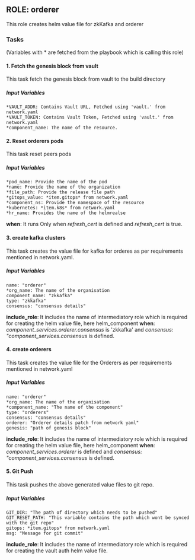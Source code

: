 [//]: # (##############################################################################################)
[//]: # (Copyright Accenture. All Rights Reserved.)
[//]: # (SPDX-License-Identifier: Apache-2.0)
[//]: # (##############################################################################################)

## ROLE: orderer
 This role creates helm value file for zkKafka and orderer

### Tasks
(Variables with * are fetched from the playbook which is calling this role)

#### 1. Fetch the genesis block from vault
This task fetch the genesis block from vault to the build directory
##### Input Variables
    *VAULT_ADDR: Contains Vault URL, Fetched using 'vault.' from network.yaml
    *VAULT_TOKEN: Contains Vault Token, Fetched using 'vault.' from network.yaml
    *component_name: The name of the resource.

#### 2. Reset orderers pods
This task reset peers pods
##### Input Variables
    *pod_name: Provide the name of the pod
    *name: Provide the name of the organization
    *file_path: Provide the release file path
    *gitops_value: *item.gitops* from network.yaml
    *component_ns: Provide the namespace of the resource
    *kubernetes: *item.k8s* from network.yaml
    *hr_name: Provides the name of the helmrealse
**when**: It runs Only when *refresh_cert* is defined and *refresh_cert* is true.

#### 3. create kafka clusters
This task creates the value file for kafka for orderes as per requirements mentioned in
network.yaml.
##### Input Variables

    name: "orderer"
    *org_name: The name of the organisation
    component_name: "zkkafka"
    type: "zkkafka"
    consensus: "consensus details"
**include_role**: It includes the name of intermediatory role which is required for creating the helm value file, here helm_component
**when**: *component_services.orderer.consensus* is 'zkkafka' and *consensus: "component_services.consensus* is defined.
    
#### 4. create orderers
This task creates the value file for the Orderers as per requirements mentioned in 
network.yaml
##### Input Variables

    name: "orderer"
    *org_name: The name of the organisation
    *component_name: "The name of the component"
    type: "orderers"
    consensus: "consensus details"
    orderer: "Orderer details patch from network yaml"
    genesis: "path of genesis block"
**include_role**: It includes the name of intermediatory role which is required for creating the helm value file, here helm_component
**when**: *component_services.orderer* is defined and *consensus: "component_services.consensus* is defined.

#### 5. Git Push
This task pushes the above generated value files to git repo.
##### Input Variables
    GIT_DIR: "The path of directory which needs to be pushed"    
    GIT_RESET_PATH: "This variable contains the path which wont be synced with the git repo"
    gitops: *item.gitops* from network.yaml
    msg: "Message for git commit"

**include_role**: It includes the name of intermediatory role which is required for creating the vault auth helm value file.
